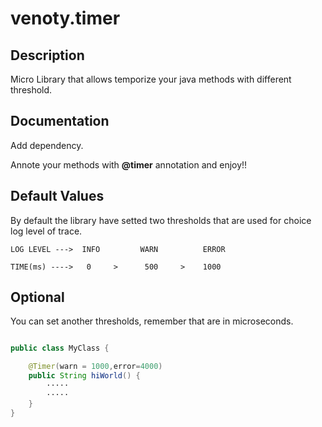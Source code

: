 # venoty.timer

## Description

Micro Library that allows temporize your java methods with different threshold. 

## Documentation

Add dependency.


Annote your methods with **@timer** annotation and enjoy!!

## Default Values

By default the library have setted two thresholds that are used for choice log level of trace.

```
LOG LEVEL --->  INFO         WARN          ERROR

TIME(ms) ---->   0     >      500     >    1000
```

## Optional

You can set another thresholds, remember that are in microseconds.

```java

public class MyClass {

    @Timer(warn = 1000,error=4000)
    public String hiWorld() {
        ·····
        ·····
    }
}

```